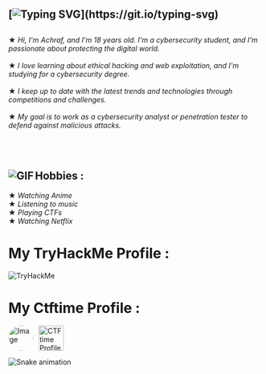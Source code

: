 

## </br>[![Typing SVG](https://readme-typing-svg.demolab.com?font=Fira+Code&size=35&pause=1000&color=9e4c98&width=435&lines=HELLO+WORLD!)](https://git.io/typing-svg)

##                    
★ *Hi, I'm Achraf, and I'm 18 years old. I'm a cybersecurity student, and I'm passionate about protecting the digital world.*</br></br>
★ *I love learning about ethical hacking and web exploitation, and I'm studying for a cybersecurity degree.*</br></br>
★ *I keep up to date with the latest trends and technologies through competitions and challenges.*</br></br>
★ *My goal is to work as a cybersecurity analyst or penetration tester to defend against malicious attacks.*</br></br>
</br></br>


## Hobbies : <img alt="GIF" align="left" src="https://i.pinimg.com/originals/06/60/ef/0660efe82fa3da42ed56eef013171835.gif">


   ★ *Watching Anime* </br>
   ★ *Listening to music* </br>
   ★ *Playing CTFs* </br>
   ★ *Watching Netflix* </br>

# My TryHackMe Profile :
 <img src="https://tryhackme-badges.s3.amazonaws.com/achux21.png" alt="TryHackMe">

# My Ctftime Profile :
<div style="display: flex;">
    <a href="https://ctftime.org/user/150843">
        <img src="https://ctftime.org/media/cache/20/75/2075845dfe6699fbfc93a50709ee9290.jpg" alt="Image" width="50" height="50" style="float: left; border-radius: 50%; margin-right: 10px;">
    </a>
    <a href="https://ctftime.org/user/150843">
        <img src="https://ctftime.org/static/images/ct/logo.svg" alt="CTFtime Profile" width="50" height="50" style="float: right;">
    </a>
</div>


![Snake animation](https://github.com/thepiyushmalhotra/thepiyushmalhotra/blob/output/github-contribution-grid-snake.svg)

